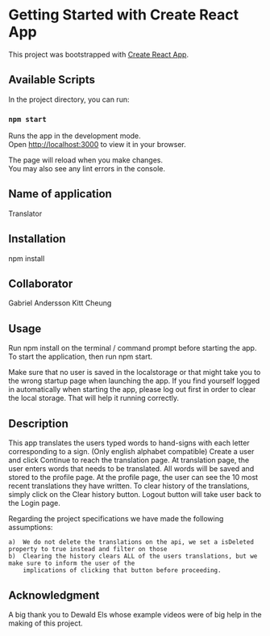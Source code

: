 # Getting Started with Create React App

This project was bootstrapped with [Create React App](https://github.com/facebook/create-react-app).
## Available Scripts

In the project directory, you can run:

### `npm start`

Runs the app in the development mode.\
Open [http://localhost:3000](http://localhost:3000) to view it in your browser.

The page will reload when you make changes.\
You may also see any lint errors in the console.

## Name of application
Translator

## Installation
npm install
## Collaborator

Gabriel Andersson
Kitt Cheung

## Usage

Run npm install on the terminal / command prompt before starting the app.
To start the application, then run npm start. 

Make sure that no user is saved in the localstorage or that might take you to the wrong startup page when launching the app.
If you find yourself logged in automatically when starting the app, please log out first in order to clear the local storage.
That will help it running correctly.
## Description

This app translates the users typed words to hand-signs with each letter corresponding to a sign. (Only english alphabet compatible)
Create a user and click Continue to reach the translation page.
At translation page, the user enters words that needs to be translated. All words will be saved and stored to the profile page. 
At the profile page, the user can see the 10 most recent translations they have written.
To clear history of the translations, simply click on the Clear history button.
Logout button will take user back to the Login page.

Regarding the project specifications we have made the following assumptions: 

    a)  We do not delete the translations on the api, we set a isDeleted property to true instead and filter on those
    b)  Clearing the history clears ALL of the users translations, but we make sure to inform the user of the 
        implications of clicking that button before proceeding. 
## Acknowledgment

A big thank you to Dewald Els whose example videos were of big help in the making of this project.